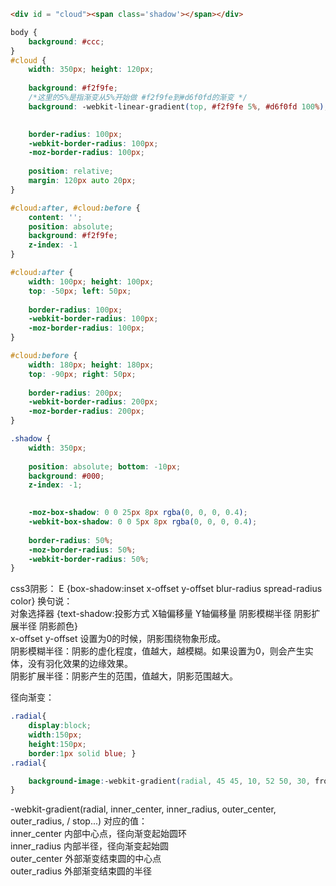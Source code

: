 ```html
<div id = "cloud"><span class='shadow'></span></div>

```

```css
body {
	background: #ccc;
}
#cloud {
	width: 350px; height: 120px;
	
	background: #f2f9fe;
	/*这里的5%是指渐变从5%开始做 #f2f9fe到#d6f0fd的渐变 */
	background: -webkit-linear-gradient(top, #f2f9fe 5%, #d6f0fd 100%);

	
	border-radius: 100px;
	-webkit-border-radius: 100px;
	-moz-border-radius: 100px;
	
	position: relative;
	margin: 120px auto 20px;
}

#cloud:after, #cloud:before {
	content: '';
	position: absolute;
	background: #f2f9fe;
	z-index: -1
}

#cloud:after {
	width: 100px; height: 100px;
	top: -50px; left: 50px;
	
	border-radius: 100px;
	-webkit-border-radius: 100px;
	-moz-border-radius: 100px;
}

#cloud:before {
	width: 180px; height: 180px;
	top: -90px; right: 50px;
	
	border-radius: 200px;
	-webkit-border-radius: 200px;
	-moz-border-radius: 200px;
}

.shadow {
	width: 350px;
   
	position: absolute; bottom: -10px; 
	background: #000;
	z-index: -1;
	

	-moz-box-shadow: 0 0 25px 8px rgba(0, 0, 0, 0.4);
	-webkit-box-shadow: 0 0 5px 8px rgba(0, 0, 0, 0.4);
	
	border-radius: 50%;
	-moz-border-radius: 50%;
	-webkit-border-radius: 50%;
}

```


css3阴影：
E {box-shadow:inset x-offset y-offset blur-radius spread-radius color}
换句说：<br/>
对象选择器 {text-shadow:投影方式 X轴偏移量 Y轴偏移量 阴影模糊半径 阴影扩展半径 阴影颜色}<br/>
x-offset y-offset 设置为0的时候，阴影围绕物象形成。<br/>
阴影模糊半径：阴影的虚化程度，值越大，越模糊。如果设置为0，则会产生实体，没有羽化效果的边缘效果。<br/>
阴影扩展半径：阴影产生的范围，值越大，阴影范围越大。<br/>



径向渐变：
```css
.radial{
    display:block; 
    width:150px; 
    height:150px; 
    border:1px solid blue; }
.radial{

    background-image:-webkit-gradient(radial, 45 45, 10, 52 50, 30, from(#A7D30C), to(rgba(1,159,98,0)), color-stop(90%, #019F62));
}
```
-webkit-gradient(radial, inner_center, inner_radius, outer_center, outer_radius, / stop...)
对应的值：<br/>
inner_center	内部中心点，径向渐变起始圆环<br/>
inner_radius	内部半径，径向渐变起始圆<br/>
outer_center	外部渐变结束圆的中心点<br/>
outer_radius	外部渐变结束圆的半径<br/>



